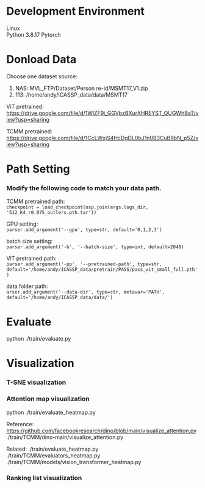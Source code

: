 # Development Environment
Linux  
Python 3.8.17
Pytorch

# Donload Data
Choose one dataset source:
1. NAS: MVL_FTP/Dataset/Person re-id/MSMT17_V1.zip
2. 113: /home/andy/ICASSP_data/data/MSMT17

ViT pretrained:  
https://drive.google.com/file/d/1WlZF9i_GGVbzBXurXHREYST_QUGWhBaT/view?usp=sharing

TCMM pretrained:  
https://drive.google.com/file/d/1CcLWxjS4HcDgDL0bJ1n0B3CuB9bN_p5Z/view?usp=sharing

# Path Setting 
### Modify the following code to match your data path.
TCMM pretrained path:  
`checkpoint = load_checkpoint(osp.join(args.logs_dir, '512_K4_r0.075_outlers.pth.tar'))`

GPU setting:  
`parser.add_argument('--gpu', type=str, default='0,1,2,3')`

batch size setting:  
`parser.add_argument('-b', '--batch-size', type=int, default=2048)`

ViT pretrained path:  
`parser.add_argument('-pp', '--pretrained-path', type=str, default='/home/andy/ICASSP_data/pretrain/PASS/pass_vit_small_full.pth')`

data folder path:  
`arser.add_argument('--data-dir', type=str, metavar='PATH', default='/home/andy/ICASSP_data/data/')` 

# Evaluate
python ./train/evaluate.py

# Visualization
### T-SNE visualization
### Attention map visualization
python ./train/evaluate_heatmap.py  

Reference: https://github.com/facebookresearch/dino/blob/main/visualize_attention.py
./train/TCMM/dino-main/visualize_attention.py  

Related: 
./train/evaluate_heatmap.py  
./train/TCMM/evaluators_heatmap.py  
./train/TCMM/models/vision_transformer_heatmap.py  
### Ranking list visualization

